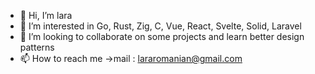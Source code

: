 - 👋 Hi, I’m lara
- 👀 I’m interested in Go, Rust, Zig, C, Vue, React, Svelte, Solid, Laravel
- 💞️ I’m looking to collaborate on some projects and learn better design patterns
- 📫 How to reach me 
      ->mail : lararomanian@gmail.com


